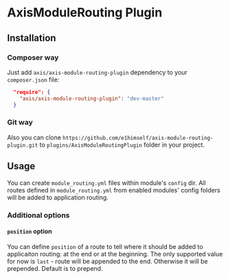 AxisModuleRouting Plugin
========================

Installation
------------

### Composer way

Just add `axis/axis-module-routing-plugin` dependency to your `composer.json` file:
```json
  "require": {
    "axis/axis-module-routing-plugin": "dev-master"
  }
```

### Git way

Also you can clone `https://github.com/e1himself/axis-module-routing-plugin.git` to `plugins/AxisModuleRoutingPlugin` 
folder in your project.

Usage
-----

You can create `module_routing.yml` files within module's `config` dir.
All routes defined in `module_routing.yml` from enabled modules' config folders will be added to application routing.

### Additional options

#### `position` option

You can define `position` of a route to tell where it should be added to applicaiton routing: at the end or at the beginning. 
The only supported value for now is `last` - route will be appended to the end. Otherwise it will be prepended.
Default is to prepend.